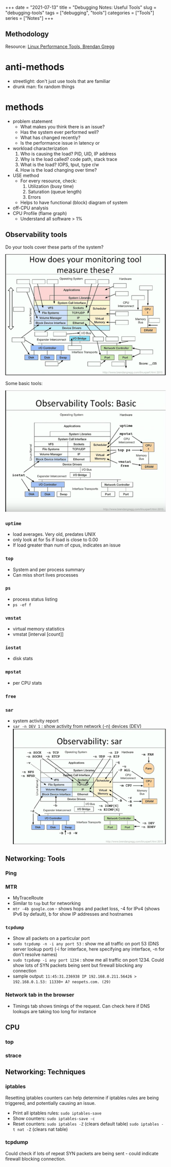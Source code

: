 +++ 
date = "2021-07-13" 
title = "Debugging Notes: Useful Tools" 
slug = "debugging-tools" 
tags = ["debugging", "tools"] 
categories = ["Tools"] 
series = ["Notes"] 
+++

## Methodology

Resource: [Linux Performance Tools, Brendan Gregg](https://www.youtube.com/watch?v=FJW8nGV4jxY)

# anti-methods
- streetlight: don't just use tools that are familiar 
- drunk man: fix random things

# methods
- problem statement
  - What makes you think there is an issue? 
  - Has the system ever performed well?
  - What has changed recently?
  - Is the performance issue in latency or
- workload characterization
  1. Who is causing the load? PID, UID, IP address
  2. Why is the load called? code path, stack trace
  3. What is the load? IOPS, tput, type r/w
  4. How is the load changing over time?  
- USE method
  - For every resource, check:
    1. Utilization (busy time)
    2. Saturation (queue length)
    3. Errors
  - Helps to have functional (block) diagram of system
- off-CPU analysis
- CPU Profile (flame graph)
  - Understand all software > 1%

## Observability tools

Do your tools cover these parts of the system?

![Fill in](https://raw.githubusercontent.com/jkapl/joelkaplandev/master/static/observ_fill_blank.png?raw=true)

Some basic tools:

![Tools](https://raw.githubusercontent.com/jkapl/joelkaplandev/master/static/observ_tools_basic.png?raw=true)

### `uptime`
  - load averages. Very old, predates UNIX
  - only look at for 5s if load is close to 0.00
  - If load greater than num of cpus, indicates an issue
### `top`
  - System and per process summary
  - Can miss short lives processes
### `ps`
  - process status listing
  - `ps -ef f`
### `vmstat`
  - virtual memory statistics
  - vmstat [interval [count]]
### `iostat`
  - disk stats
### `mpstat`
  - per CPU stats
### `free`
### `sar`
  - system activity report
  - `sar -n DEV 1` : show activity from network (-n) devices (DEV)
  ![sar](https://raw.githubusercontent.com/jkapl/joelkaplandev/master/static/sar.png?raw=true)


## Networking: Tools

### Ping

### MTR
- MyTraceRoute
- Similar to `top` but for networking
- `mtr -4b google.com` - shows hops and packet loss, -4 for IPv4 (shows IPv6 by default), b for show IP addresses and hostnames

### `tcpdump`
- Show all packets on a particular port
- `sudo tcpdump -n -i any port 53` : show me all traffic on port 53 (DNS server lookup port) (-i for interface, here specifying any interface, -n for don't resolve names)
- `sudo tcpdump -i any port 1234` : show me all traffic on port 1234. Could show lots of SYN packets being sent but firewall blocking any connection
- sample output: `11:45:31.236938 IP 192.168.0.211.56426 > 192.168.0.1.53: 11330+ A? neopets.com. (29)`

### Network tab in the browser
- Timings tab shows timings of the request. Can check here if DNS lookups are taking too long for instance

## CPU

### top

### strace

## Networking: Techniques

### iptables

Resetting iptables counters can help determine if iptables rules are being triggered, and potentially causing an issue.
- Print all iptables rules: `sudo iptables-save`
- Show counters: `sudo iptables-save -c`
- Reset counters: `sudo iptables -Z` (clears default table) `sudo iptables -t nat -Z` (clears nat table)

### tcpdump

Could check if lots of repeat SYN packets are being sent - could indicate firewall blocking connection.